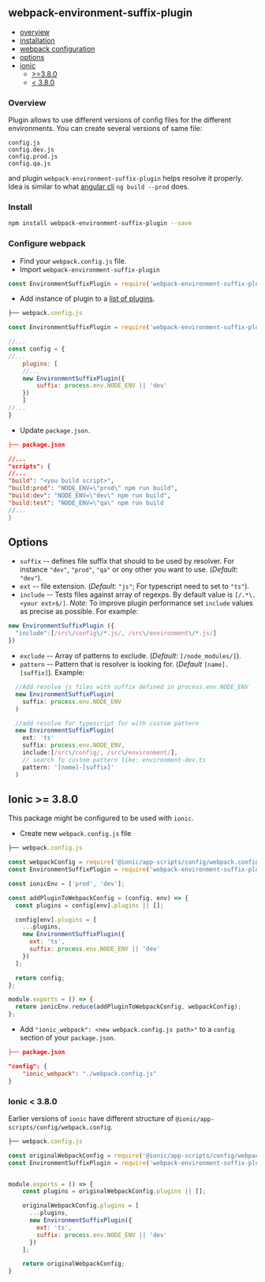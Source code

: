 ## webpack-environment-suffix-plugin

- [overview](#overview)
- [installation](#installation)
- [webpack configuration](#configure-webpack)
- [options](#options)
- [ionic](#ionic--380)
    - [>=3.8.0](#ionic--380)
    - [< 3.8.0](#ionic--380-1)

### Overview
Plugin allows to use different versions of config files for the different environments. You can create several versions of same file:
```
config.js
config.dev.js
config.prod.js
config.qa.js
```
and plugin `webpack-environment-suffix-plugin` helps  resolve it properly. Idea is similar to what [angular cli](https://github.com/angular/angular-cli/wiki/build) `ng build --prod` does.

### Install
```sh
npm install webpack-environment-suffix-plugin --save
```

### Configure webpack
- Find your `webpack.config.js` file.
- Import `webpack-environment-suffix-plugin`
```js
const EnvironmentSuffixPlugin = require('webpack-environment-suffix-plugin');
```
- Add instance of plugin to a [list of plugins](https://webpack.js.org/concepts/plugins/#usage).
```js
├── webpack.config.js

const EnvironmentSuffixPlugin = require('webpack-environment-suffix-plugin');

//...
const config = {
//...
    plugins: [
    //...
    new EnvironmentSuffixPlugin({
        suffix: process.env.NODE_ENV || 'dev'
    })
    ]
//...
}
```
- Update `package.json`.
```json
├── package.json

//...
"scripts": {
//...
"build": "<you build script>",
"build:prod": "NODE_ENV=\"prod\" npm run build",
"build:dev": "NODE_ENV=\"dev\" npm run build",
"build:test": "NODE_ENV=\"qa\" npm run build
//...
}
```

## Options
- `suffix` -- defines file suffix that should to be used by resolver. For instance `"dev"`, `"prod"`, `"qa"` or ony other you want to use. (*Default*: `"dev"`).
- `ext` -- file extension. (*Default*: `"js"`; For typescript need to set to `"ts"`).
- `include` -- Tests files against array of regexps. By default value is `[/.*\.<your ext>$/]`. 
*Note:* To improve plugin performance set `include` values as precise as possible.
For example:
```js 
new EnvironmentSuffixPlugin ({ 
  "include":[/src\/config\/*.js/, /src\/environment\/*.js/]
})
``` 
- `exclude` -- Array of patterns to exclude. (*Default:* `[/node_modules/]`).
- `pattern` -- Pattern that is resolver is looking for. (*Default* `[name].[suffix]`). 
Example: 
```js
  //Add resolve js files with suffix defined in process.env.NODE_ENV
  new EnvironmentSuffixPlugin(
    suffix: process.env.NODE_ENV
  )

  //add resolve for typescript for with custom pattern
  new EnvironmentSuffixPlugin(
    ext: 'ts'
    suffix: process.env.NODE_ENV,
    include:[/src\/config/, /src\/environment/],
    // search fo custom pattern like: environment-dev.ts
    pattern: '[name]-[suffix]'
  )
```


## Ionic >= 3.8.0
This package might be configured to be used with `ionic`.

- Create new `webpack.config.js` file
```js
├── webpack.config.js

const webpackConfig = require('@ionic/app-scripts/config/webpack.config');
const EnvironmentSuffixPlugin = require('webpack-environment-suffix-plugin');

const ionicEnv = ['prod', 'dev'];

const addPluginToWebpackConfig = (config, env) => {
  const plugins = config[env].plugins || [];

  config[env].plugins = [
    ...plugins,
    new EnvironmentSuffixPlugin({
      ext: 'ts',
      suffix: process.env.NODE_ENV || 'dev'
    })
  ];

  return config;
};

module.exports = () => {
  return ionicEnv.reduce(addPluginToWebpackConfig, webpackConfig);
};

```

- Add `"ionic_webpack": <new webpack.config.js path>"` to a `config` section of your `package.json`.
```json
├── package.json

"config": {
    "ionic_webpack": "./webpack.config.js" 
}
```

### Ionic < 3.8.0
Earlier versions of `ionic` have different structure of `@ionic/app-scripts/config/webpack.config`.

```js
├── webpack.config.js

const originalWebpackConfig = require('@ionic/app-scripts/config/webpack.config');
const EnvironmentSuffixPlugin = require('webpack-environment-suffix-plugin');


module.exports = () => {
    const plugins = originalWebpackConfig.plugins || [];

    originalWebpackConfig.plugins = [
      ...plugins,
      new EnvironmentSuffixPlugin({
        ext: 'ts',
        suffix: process.env.NODE_ENV || 'dev'
      })
    ];

    return originalWebpackConfig;
}
```